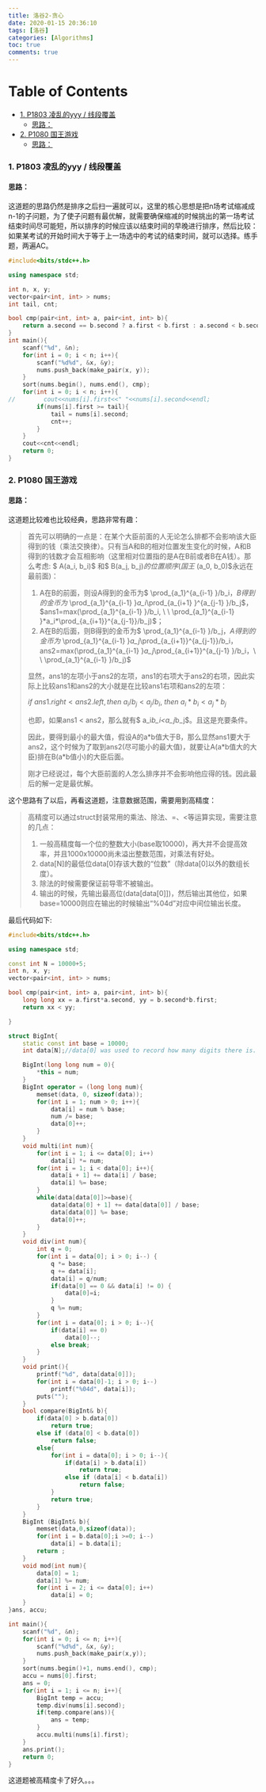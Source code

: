 ```yaml
---
title: 洛谷2-贪心
date: 2020-01-15 20:36:10
tags: [洛谷]
categories: [Algorithms]
toc: true
comments: true
---
```

<!-- more -->

Table of Contents
=================

* [1. P1803 凌乱的yyy / 线段覆盖](#1-p1803-凌乱的yyy--线段覆盖)
	* [思路：](#思路)
* [2. P1080 国王游戏](#2-p1080-国王游戏)
	* [思路：](#思路-1)



### 1. P1803 凌乱的yyy / 线段覆盖

#### 思路：

这道题的思路仍然是排序之后扫一遍就可以，这里的核心思想是把n场考试缩减成n-1的子问题，为了使子问题有最优解，就需要确保缩减的时候挑出的第一场考试结束时间尽可能短，所以排序的时候应该以结束时间的早晚进行排序，然后比较：如果某考试的开始时间大于等于上一场选中的考试的结束时间，就可以选择。练手题，两遍AC。

```c++
#include<bits/stdc++.h>

using namespace std;

int n, x, y;
vector<pair<int, int> > nums;
int tail, cnt;

bool cmp(pair<int, int> a, pair<int, int> b){
    return a.second == b.second ? a.first < b.first : a.second < b.second;
}
int main(){
    scanf("%d", &n);
    for(int i = 0; i < n; i++){
        scanf("%d%d", &x, &y);
        nums.push_back(make_pair(x, y));
    }
    sort(nums.begin(), nums.end(), cmp);
    for(int i = 0; i < n; i++){
//        cout<<nums[i].first<<" "<<nums[i].second<<endl;
        if(nums[i].first >= tail){
            tail = nums[i].second;
            cnt++;
        }
    }
    cout<<cnt<<endl;
    return 0;
}

```

### 2. P1080 国王游戏

#### 思路：

这道题比较难也比较经典，思路非常有趣：

> 首先可以明确的一点是：在某个大臣前面的人无论怎么排都不会影响该大臣得到的钱（乘法交换律）。只有当A和B的相对位置发生变化的时候，A和B得到的钱数才会互相影响（这里相对位置指的是A在B前或者B在A钱）。那么考虑: $ A(a_i, b_i)$ 和$ B(a_j, b_j)$的位置顺序(国王$ (a_0, b_0)$永远在最前面)：
>
> 1. A在B的前面，则设A得到的金币为$ \prod_{a_1}^{a_{i-1} }/b_i$，B得到的金币为$  \prod_{a_1}^{a_{i-1} }*a_i*\prod_{a_{i+1} }^{a_{j-1} }/b_j$， $ans1=max(\prod_{a_1}^{a_{i-1} }/b_i, \ \   \prod_{a_1}^{a_{i-1} }*a_i*\prod_{a_{i+1}}^{a_{j-1}}/b_j)$；
> 2. A在B的后面，则B得到的金币为$ \prod_{a_1}^{a_{i-1} }/b_j$，A得到的金币为$  \prod_{a_1}^{a_{i-1} }*a_j*\prod_{a_{i+1}}^{a_{j-1}}/b_i$，$ans2=max(\prod_{a_1}^{a_{i-1} }*a_j*\prod_{a_{i+1}}^{a_{j-1} }/b_i，\ \ \prod_{a_1}^{a_{i-1} }/b_j)$
>
> 显然，ans1的左项小于ans2的左项，ans1的右项大于ans2的右项，因此实际上比较ans1和ans2的大小就是在比较ans1右项和ans2的左项：
>
> $if\ ans1.right < ans2.left, then\ a_i/b_j<a_j/b_i,\ then\ a_i*b_i<a_j*b_j$
>
> 也即，如果ans1 < ans2，那么就有$ a_i*b_i<a_j*b_j$。且这是充要条件。
>
> 因此，要得到最小的最大值，假设A的a\*b值大于B，那么显然ans1要大于ans2，这个时候为了取到ans2(尽可能小的最大值)，就要让A(a\*b值大的大臣)排在B(a\*b值小)的大臣后面。
>
> 刚才已经说过，每个大臣前面的人怎么排序并不会影响他应得的钱。因此最后的解一定是最优解。

这个思路有了以后，再看这道题，注意数据范围，需要用到高精度：

> 高精度可以通过struct封装常用的乘法、除法、=、<等运算实现，需要注意的几点：
>
> 1. 一般高精度每一个位的整数大小(base取10000)，再大并不会提高效率，并且1000x10000尚未溢出整数范围，对乘法有好处。
> 2. data[N]的最低位data[0]存该大数的“位数”（除data[0]以外的数组长度）。
> 3. 除法的时候需要保证前导零不被输出。
> 4. 输出的时候，先输出最高位(data[data[0]])，然后输出其他位，如果base=10000则应在输出的时候输出“%04d”对应中间位输出长度。

最后代码如下:

```c++
#include<bits/stdc++.h>

using namespace std;

const int N = 10000+5;
int n, x, y;
vector<pair<int, int> > nums;

bool cmp(pair<int, int> a, pair<int, int> b){
    long long xx = a.first*a.second, yy = b.second*b.first;
    return xx < yy;

}

struct BigInt{
    static const int base = 10000;
    int data[N];//data[0] was used to record how many digits there is.

    BigInt(long long num = 0){
        *this = num;
    }
    BigInt operator = (long long num){
        memset(data, 0, sizeof(data));
        for(int i = 1; num > 0; i++){
            data[i] = num % base;
            num /= base;
            data[0]++;
        }
    }
    void multi(int num){
        for(int i = 1; i <= data[0]; i++)
            data[i] *= num;
        for(int i = 1; i < data[0]; i++){
            data[i + 1] += data[i] / base;
            data[i] %= base;
        }
        while(data[data[0]]>=base){
            data[data[0] + 1] += data[data[0]] / base;
            data[data[0]] %= base;
            data[0]++;
        }
    }
    void div(int num){
        int q = 0;
        for(int i = data[0]; i > 0; i--) {
            q *= base;
            q += data[i];
            data[i] = q/num;
            if(data[0] == 0 && data[i] != 0) {
                data[0]=i;
            }
            q %= num;
        }
        for(int i = data[0]; i > 0; i--){
            if(data[i] == 0)
                data[0]--;
            else break;
        }
    }
    void print(){
        printf("%d", data[data[0]]);
        for(int i = data[0]-1; i > 0; i--)
            printf("%04d", data[i]);
        puts("");
    }
    bool compare(BigInt& b){
        if(data[0] > b.data[0])
            return true;
        else if (data[0] < b.data[0])
            return false;
        else{
            for(int i = data[0]; i > 0; i--){
                if(data[i] > b.data[i])
                    return true;
                else if (data[i] < b.data[i])
                    return false;
            }
            return true;
        }
    }
    BigInt (BigInt& b){
        memset(data,0,sizeof(data));
        for(int i = b.data[0];i >=0; i--)
            data[i] = b.data[i];
        return ;
    }
    void mod(int num){
        data[0] = 1;
        data[1] %= num;
        for(int i = 2; i <= data[0]; i++)
            data[i] = 0;
    }
}ans, accu;

int main(){
    scanf("%d", &n);
    for(int i = 0; i <= n; i++){
        scanf("%d%d", &x, &y);
        nums.push_back(make_pair(x,y));
    }
    sort(nums.begin()+1, nums.end(), cmp);
    accu = nums[0].first;
    ans = 0;
    for(int i = 1; i <= n; i++){
        BigInt temp = accu;
        temp.div(nums[i].second);
        if(temp.compare(ans)){
            ans = temp;
        }
        accu.multi(nums[i].first);
    }
    ans.print();
    return 0;
}

```

这道题被高精度卡了好久。。。


